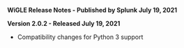 **WiGLE Release Notes - Published by Splunk July 19, 2021**


**Version 2.0.2 - Released July 19, 2021**

* Compatibility changes for Python 3 support
